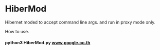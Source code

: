 # HiberMod
Hibernet moded to accept  command line args. and run in proxy mode only.

How to use.
#### python3 HiberMod.py www.google.co.th
